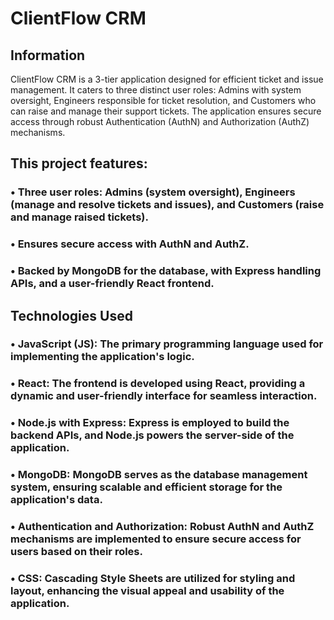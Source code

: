# ClientFlow CRM

## Information

ClientFlow CRM is a 3-tier application designed for efficient ticket and issue management. It caters to three distinct user roles: Admins with system oversight, Engineers responsible for ticket resolution, and Customers who can raise and manage their support tickets. The application ensures secure access through robust Authentication (AuthN) and Authorization (AuthZ) mechanisms.

## This project features:

### • Three user roles: Admins (system oversight), Engineers (manage and resolve tickets and issues), and Customers (raise and manage raised tickets).

### • Ensures secure access with AuthN and AuthZ.

### • Backed by MongoDB for the database, with Express handling APIs, and a user-friendly React frontend.

## Technologies Used

### • **JavaScript (JS):** The primary programming language used for implementing the application's logic.

### • **React:** The frontend is developed using React, providing a dynamic and user-friendly interface for seamless interaction.

### • **Node.js with Express:** Express is employed to build the backend APIs, and Node.js powers the server-side of the application.

### • **MongoDB:** MongoDB serves as the database management system, ensuring scalable and efficient storage for the application's data.

### • **Authentication and Authorization:** Robust AuthN and AuthZ mechanisms are implemented to ensure secure access for users based on their roles.

### • **CSS:** Cascading Style Sheets are utilized for styling and layout, enhancing the visual appeal and usability of the application.
